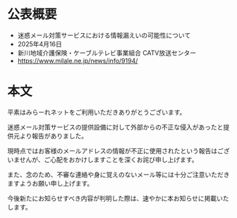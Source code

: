 # 公表概要
- 迷惑メール対策サービスにおける情報漏えいの可能性について
- 2025年4月16日
- 新川地域介護保険・ケーブルテレビ事業組合 CATV放送センター
- https://www.milale.ne.jp/news/info/9194/

# 本文
平素はみらーれネットをご利用いただきありがとうございます。

迷惑メール対策サービスの提供設備に対して外部からの不正な侵入があったと提供元より報告がありました。

現時点ではお客様のメールアドレスの情報が不正に使用されたという報告はございませんが、ご心配をおかけしますことを深くお詫び申し上げます。

また、念のため、不審な連絡や身に覚えのないメール等には十分ご注意いただきますようお願い申し上げます。

今後新たにお知らせすべき内容が判明した際は、速やかに本お知らせに掲載いたします。
